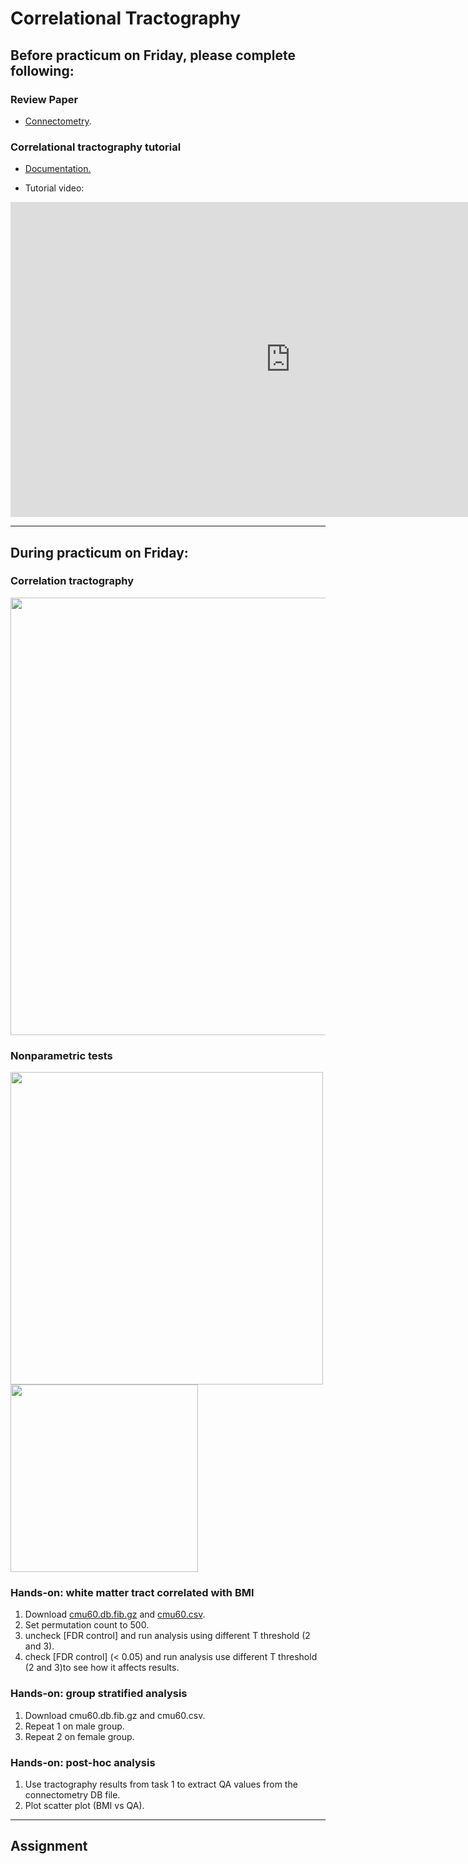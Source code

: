 # Correlational Tractography

## Before practicum on Friday, please complete following:

### Review Paper

- [Connectometry](Materials/paper/connectometry.pdf).

### Correlational tractography tutorial

- [Documentation.](https://dsi-studio.labsolver.org/doc/gui_cx.html)

- Tutorial video:
<iframe width="896" height="504" src="https://www.youtube.com/embed/qC8jx6XZHGI" title="YouTube video player" frameborder="0" allow="accelerometer; autoplay; clipboard-write; encrypted-media; gyroscope; picture-in-picture" allowfullscreen></iframe>


---

## During practicum on Friday:

### Correlation tractography
<img src="https://user-images.githubusercontent.com/275569/171685414-3d6fb0d1-9c06-4fda-b9af-89684d29f2bf.png" width=700>

### Nonparametric tests

<img src="https://user-images.githubusercontent.com/275569/171685527-a5682d43-23ac-459a-97a4-b2006071f34f.png" width=500>


<img src="https://user-images.githubusercontent.com/275569/171685626-3df0097a-b19f-4180-851b-853e40e67d57.png" width=300>


### Hands-on: white matter tract correlated with BMI

1. Download [cmu60.db.fib.gz](https://zenodo.org/record/6324701/files/CMU60.db.fib.gz?download=1) and [cmu60.csv](https://zenodo.org/record/6324701/files/CMU60.demo.csv?download=1).
2. Set permutation count to 500.
3. uncheck [FDR control] and run analysis using different T threshold (2 and 3).
4. check [FDR control] (< 0.05) and run analysis use different T threshold (2 and 3)to see how it affects results.

### Hands-on: group stratified analysis 

1. Download cmu60.db.fib.gz and cmu60.csv.
2. Repeat 1 on male group.
3. Repeat 2 on female group.

### Hands-on: post-hoc analysis

1. Use tractography results from task 1 to extract QA values from the connectometry DB file.
2. Plot scatter plot (BMI vs QA).

---

## Assignment

